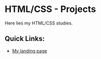 # HTML/CSS - Projects
Here lies my HTML/CSS studies.

## Quick Links:
- [My landing page](https://github.com/surtarso/HTML-Projects/tree/main/My%20Landing%20Page)
